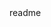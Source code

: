 
<snippet>
  <content><![CDATA[
# ${1:Site Clones}
TODO: Recreating the front-end of popular websites.
## Thanks for checking out my profile!
]]></content>
  <tabTrigger>readme</tabTrigger>
</snippet>
